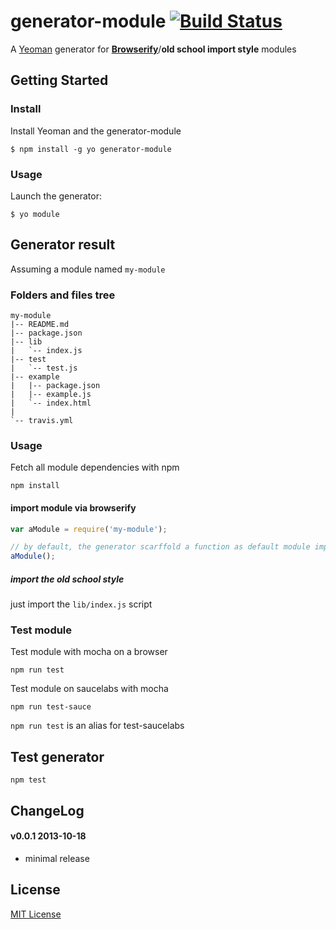 # generator-module [![Build Status](https://secure.travis-ci.org/peutetre/generator-module.png?branch=master)](https://travis-ci.org/peutetre/generator-module)

A [Yeoman](http://yeoman.io) generator for __[Browserify](http://browserify.org)__/__old school import style__ modules

## Getting Started

### Install

Install Yeoman and the generator-module

```
$ npm install -g yo generator-module
```

### Usage

Launch the generator:

```
$ yo module
```

## Generator result

Assuming a module named `my-module`

### Folders and files tree

```
my-module
|-- README.md
|-- package.json
|-- lib
|   `-- index.js
|-- test
|   `-- test.js
|-- example
|   |-- package.json
|   |-- example.js
|   `-- index.html
|
`-- travis.yml
```

### Usage

Fetch all module dependencies with npm

```
npm install
```

#### import module via browserify

```javascript
var aModule = require('my-module');

// by default, the generator scarffold a function as default module implementation
aModule();
```

##### import the old school style

just import the `lib/index.js` script

### Test module

Test module with mocha on a browser

```
npm run test
```

Test module on saucelabs with mocha

```
npm run test-sauce
```

`npm run test` is an alias for test-saucelabs

## Test generator

```
npm test
```

## ChangeLog

#### v0.0.1 2013-10-18

* minimal release

## License

[MIT License](http://en.wikipedia.org/wiki/MIT_License)
